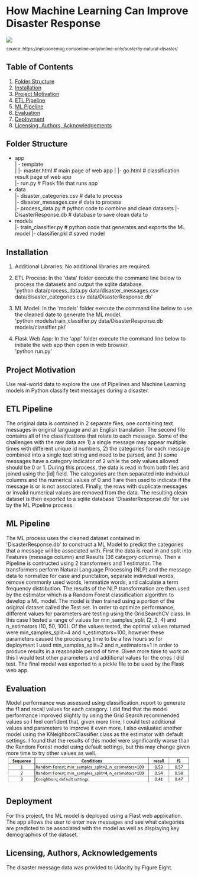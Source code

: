 # How Machine Learning Can Improve Disaster Response
![](https://nplusonemag.com/wp-content/uploads/2017/09/37178284932_44dedea535_z.jpg)
<br><sub>source: https<span></span>://nplusonemag<span></span>.com/online-only/online-only/austerity-natural-disaster/</sub>

## Table of Contents
1. [Folder Structure](#Structure)
2. [Installation](#Installation)
3. [Project Motivation](#Motivation)
4. [ETL Pipeline](#ETLPipeline)
5. [ML Pipeline](#MLPipeline)
6. [Evaluation](#Evaluation)
7. [Deployment](#Deployment)
8. [Licensing, Authors, Acknowledgements](#License)

## <a name="Structure"></a>Folder Structure
-   app  
    | - template  
    | |- master.html  # main page of web app
    | |- go.html  # classification result page of web app  
    |- run.py  # Flask file that runs app
-   data  
    |- disaster_categories.csv  # data to process  
    |- disaster_messages.csv  # data to process  
    |- process_data.py  # python code to combine and clean datasets
    |- DisasterResponse.db # database to save clean data to
-   models  
    |- train_classifier.py  # python code that generates and exports the ML model
    |- classifier.pkl  # saved model

## <a name="Installation"></a>Installation
1. Additional Libraries: No additional libraries are required.

2. ETL Process: In the 'data' folder execute the command line below to process the datasets and output the sqlite database.
<br>'python data/process_data.py data/disaster_messages.csv data/disaster_categories.csv data/DisasterResponse.db'

2. ML Model: In the 'models' folder execute the command line below to use the cleaned date to generate the ML model.
<br>'python models/train_classifier.py data/DisasterResponse.db models/classifier.pkl'

3. Flask Web App: In the 'app' folder execute the command line below to initiate the web app then open in web browser.
<br>'python run.py'

## <a name="Motivation"></a>Project Motivation
Use real-world data to explore the use of Pipelines and Machine Learning models in Python classify text messages during a disaster.

## <a name="ETLPipeline"></a>ETL Pipeline
The original data is contained in 2 separate files, one containing text messages in original language and an English translation.  The second file contains all of the classifications that relate to each message.  Some of the challenges with the raw data are 1) a single message may appear multiple times with different unique id numbers, 2) the categories for each message combined into a single text string and need to be parsed, and 3) some messages have a category indicator of 2 while the only values allowed should be 0 or 1.  During this process, the data is read in from both files and joined using the \[id\] field.  The categories are then separated into individual columns and the numerical values of 0 and 1 are then used to indicate if the message is or is not associated.  Finally, the rows with duplicate messages or invalid numerical values are removed from the data.  The resulting clean dataset is then exported to a sqlite database 'DisasterResponse.db' for use by the ML Pipeline process.

## <a name="MLPipeline"></a>ML Pipeline
The ML process uses the cleaned dataset contained in 'DisasterResponse.db' to construct a ML Model to predict the categories that a message will be associated with.  First the data is read in and split into Features (message column) and Results (36 category columns).  Then a Pipeline is contructed using 2 transformers and 1 estimator.  The transformers perform Natural Language Processing (NLP) and the message data to normalize for case and punctation, separate individual words, remove commonly used words, lemmatize words, and calculate a term frequency distribution.  The results of the NLP transformation are then used by the estimator which is a Random Forest classification algorithm to develop a ML model.  The model is then trained using a portion of the original dataset called the Test set.  In order to optimize performance, different values for parameters are testing using the GridSearchCV class.  In this case I tested a range of values for min_samples_split (2, 3, 4) and n_estimators (10, 50, 100).  Of the values tested, the optimal values returned were min_samples_split=4 and n_estimators=100, however these parameters caused the processing time to be a few hours so for deployment I used min_samples_split=2 and n_estimators=1 in order to produce results in a reasonable period of time.  Given more time to work on this I would test other parameters and additional values for the ones I did test.  The final model was exported to a pickle file to be used by the Flask web app.

## <a name="Evaluation"></a>Evaluation
Model performance was assessed using classification_report to generate the f1 and recall values for each category.  I did find that the model performance improved slightly by using the Grid Search recommended values so I feel confident that, given more time, I could test additional values and parameters to improve it even more.  I also evaluated another model using the KNeighborsClassifier class as the estimator with default settings.  I found that the results of this model were significantly worse than the Random Forest model using default settings, but this may change given more time to try other values as well.
![](https://github.com/ekleen77/Lesson3/blob/main/Results.PNG?raw=true)

## <a name="Deployment"></a>Deployment
For this project, the ML model is deployed using a Flast web application.  The app allows the user to enter new messages and see what categories are predicted to be associated with the model as well as displaying key demographics of the dataset.

## <a name="License"></a>Licensing, Authors, Acknowledgements
The disaster message data was provided to Udacity by Figure Eight.
